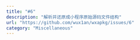 ```yaml
---
title: "#6"
description: "解析并还原成小程序原始源码文件结构"
url: "https://github.com/wux1an/wxapkg/issues/6"
category: "Miscellaneous"
---
```

